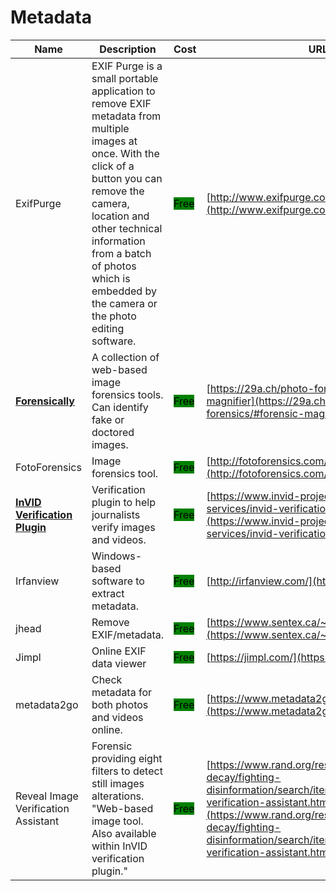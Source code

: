 # Metadata

| Name | Description | Cost | URL |
| --- | --- | --- | --- |
| ExifPurge | EXIF Purge is a small portable application to remove EXIF metadata from multiple images at once. With the click of a button you can remove the camera, location and other technical information from a batch of photos which is embedded by the camera or the photo editing software. | <mark style="background-color:green;">Free</mark> | [http://www.exifpurge.com/](http://www.exifpurge.com/) |
| [**Forensically**](../../../tools/forensically/README.md) | A collection of web-based image forensics tools. Can identify fake or doctored images. | <mark style="background-color:green;">Free</mark> | [https://29a.ch/photo-forensics/#forensic-magnifier](https://29a.ch/photo-forensics/#forensic-magnifier) |
| FotoForensics | Image forensics tool. | <mark style="background-color:green;">Free</mark> | [http://fotoforensics.com/](http://fotoforensics.com/) |
| [**InVID Verification Plugin**](../../../tools/invid/README.md) | Verification plugin to help journalists verify images and videos. | <mark style="background-color:green;">Free</mark> | [https://www.invid-project.eu/tools-and-services/invid-verification-plugin/](https://www.invid-project.eu/tools-and-services/invid-verification-plugin/) |
| Irfanview | Windows-based software to extract metadata. | <mark style="background-color:green;">Free</mark> | [http://irfanview.com/](http://irfanview.com/) |
| jhead | Remove EXIF/metadata. | <mark style="background-color:green;">Free</mark> | [https://www.sentex.ca/~mwandel/jhead/](https://www.sentex.ca/~mwandel/jhead/) |
| Jimpl | Online EXIF data viewer | <mark style="background-color:green;">Free</mark> | [https://jimpl.com/](https://jimpl.com/) |
| metadata2go | Check metadata for both photos and videos online. | <mark style="background-color:green;">Free</mark> | [https://www.metadata2go.com/](https://www.metadata2go.com/) |
| Reveal Image Verification Assistant | Forensic providing eight filters to detect still images alterations. "Web-based image tool. Also available within InVID verification plugin." | <mark style="background-color:green;">Free</mark> | [https://www.rand.org/research/projects/truth-decay/fighting-disinformation/search/items/reveal-image-verification-assistant.html](https://www.rand.org/research/projects/truth-decay/fighting-disinformation/search/items/reveal-image-verification-assistant.html) |